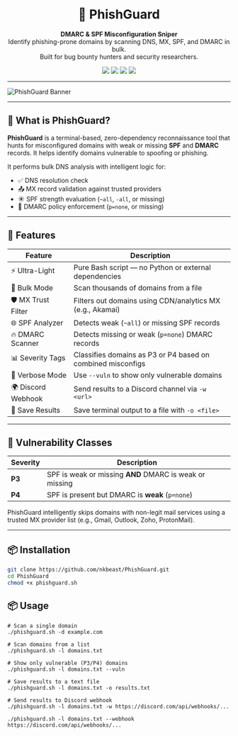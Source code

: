 <h1 align="center">🎯 PhishGuard</h1>

<p align="center">
  <b>DMARC & SPF Misconfiguration Sniper</b><br>
  Identify phishing-prone domains by scanning DNS, MX, SPF, and DMARC in bulk.<br>
  Built for bug bounty hunters and security researchers.<br>
</p>

<p align="center">
  <img src="https://img.shields.io/badge/Made%20by-NK-blue?style=flat-square&logo=linux" />
  <img src="https://img.shields.io/github/license/nkbeast/PhishGuard?style=flat-square" />
  <img src="https://img.shields.io/github/stars/nkbeast/PhishGuard?style=flat-square" />
  <img src="https://img.shields.io/badge/status-terminal%20sniper-green?style=flat-square" />
</p>

---

![PhishGuard Banner](https://raw.githubusercontent.com/nkbeast/PhishGuard/main/banner.png)

---

## 🧠 What is PhishGuard?

**PhishGuard** is a terminal-based, zero-dependency reconnaissance tool that hunts for misconfigured domains with weak or missing **SPF** and **DMARC** records. It helps identify domains vulnerable to spoofing or phishing.

It performs bulk DNS analysis with intelligent logic for:

- ✅ DNS resolution check
- 📤 MX record validation against trusted providers
- ☀️ SPF strength evaluation (`~all`, `-all`, or missing)
- 🔐 DMARC policy enforcement (`p=none`, or missing)

---

## 🚀 Features

| Feature            | Description |
|--------------------|-------------|
| ⚡ Ultra-Light      | Pure Bash script — no Python or external dependencies |
| 📂 Bulk Mode        | Scan thousands of domains from a file |
| 🛡️ MX Trust Filter | Filters out domains using CDN/analytics MX (e.g., Akamai) |
| 🌐 SPF Analyzer     | Detects weak (`~all`) or missing SPF records |
| 🔥 DMARC Scanner    | Detects missing or weak (`p=none`) DMARC records |
| 📊 Severity Tags   | Classifies domains as P3 or P4 based on combined misconfigs |
| 📢 Verbose Mode     | Use `--vuln` to show only vulnerable domains |
| 🌍 Discord Webhook | Send results to a Discord channel via `-w <url>` |
| 📝 Save Results     | Save terminal output to a file with `-o <file>` |

---

## 🧨 Vulnerability Classes

| Severity | Description |
|----------|-------------|
| **P3**   | SPF is weak or missing **AND** DMARC is weak or missing |
| **P4**   | SPF is present but DMARC is **weak** (`p=none`) |

PhishGuard intelligently skips domains with non-legit mail services using a trusted MX provider list (e.g., Gmail, Outlook, Zoho, ProtonMail).

---

## 📦 Installation

```bash
git clone https://github.com/nkbeast/PhishGuard.git
cd PhishGuard
chmod +x phishguard.sh
```

## 📦 Usage
```
# Scan a single domain
./phishguard.sh -d example.com

# Scan domains from a list
./phishguard.sh -l domains.txt

# Show only vulnerable (P3/P4) domains
./phishguard.sh -l domains.txt --vuln

# Save results to a text file
./phishguard.sh -l domains.txt -o results.txt

# Send results to Discord webhook
./phishguard.sh -l domains.txt -w https://discord.com/api/webhooks/...

./phishguard.sh -l domains.txt --webhook https://discord.com/api/webhooks/...
```
